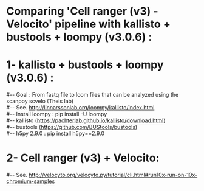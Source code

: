 # Comparing 'Cell ranger (v3) - Velocito' pipeline with kallisto + bustools + loompy (v3.0.6) :

# 1- kallisto + bustools + loompy (v3.0.6) : 
#-- Goal :  From fastq file to loom files that can be analyzed using the  scanpoy scvelo (Theis lab)  
#-- See. http://linnarssonlab.org/loompy/kallisto/index.html  
#-- Install loompy : pip install -U loompy  
#-- kallisto (https://pachterlab.github.io/kallisto/download.html)  
#-- bustools (https://github.com/BUStools/bustools)   
#-- h5py 2.9.0 : pip install h5py==2.9.0  


# 2- Cell ranger (v3) + Velocito:  
#--  See. http://velocyto.org/velocyto.py/tutorial/cli.html#run10x-run-on-10x-chromium-samples  
